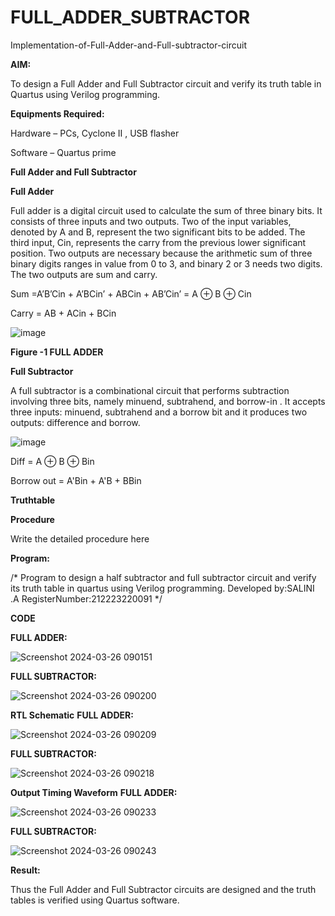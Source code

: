 # FULL_ADDER_SUBTRACTOR

Implementation-of-Full-Adder-and-Full-subtractor-circuit

**AIM:**

To design a Full Adder and Full Subtractor circuit and verify its truth table in Quartus using Verilog programming.

**Equipments Required:**

Hardware – PCs, Cyclone II , USB flasher

Software – Quartus prime

**Full Adder and Full Subtractor**

**Full Adder**

Full adder is a digital circuit used to calculate the sum of three binary bits. It consists of three inputs and two outputs. Two of the input variables, denoted by A and B, represent the two significant bits to be added. The third input, Cin, represents the carry from the previous lower significant position. Two outputs are necessary because the arithmetic sum of three binary digits ranges in value from 0 to 3, and binary 2 or 3 needs two digits. The two outputs are sum and carry.

Sum =A’B’Cin + A’BCin’ + ABCin + AB’Cin’ = A ⊕ B ⊕ Cin 

Carry = AB + ACin + BCin

![image](https://github.com/naavaneetha/FULL_ADDER_SUBTRACTOR/assets/154305477/0f30ba51-5ffb-4198-845f-18e054f675e7)

**Figure -1 FULL ADDER**

**Full Subtractor**

A full subtractor is a combinational circuit that performs subtraction involving three bits, namely minuend, subtrahend, and borrow-in . It accepts three inputs: minuend, subtrahend and a borrow bit and it produces two outputs: difference and borrow.

![image](https://github.com/naavaneetha/FULL_ADDER_SUBTRACTOR/assets/154305477/02b24f51-ab51-4304-9ad6-7b81ffc1ead5)

Diff = A ⊕ B ⊕ Bin 

Borrow out = A'Bin + A'B + BBin

**Truthtable**

**Procedure**

Write the detailed procedure here

**Program:**

/* Program to design a half subtractor and full subtractor circuit and verify its truth table in quartus using Verilog programming. Developed by:SALINI .A RegisterNumber:212223220091
*/

**CODE**

**FULL ADDER:**

![Screenshot 2024-03-26 090151](https://github.com/salinianbzhgan/FULL_ADDER_SUBTRACTOR/assets/145742862/6b1dfe27-2bdc-4cc4-864c-a54bf249b82b)

**FULL SUBTRACTOR:**

![Screenshot 2024-03-26 090200](https://github.com/salinianbzhgan/FULL_ADDER_SUBTRACTOR/assets/145742862/a09ac518-5a57-409b-9257-d4ecfe44f478)

**RTL Schematic**
**FULL ADDER:**

![Screenshot 2024-03-26 090209](https://github.com/salinianbzhgan/FULL_ADDER_SUBTRACTOR/assets/145742862/d55f56c1-dd06-421f-99d5-626f07c5957f)

**FULL SUBTRACTOR:**

![Screenshot 2024-03-26 090218](https://github.com/salinianbzhgan/FULL_ADDER_SUBTRACTOR/assets/145742862/2ae6344e-fb67-436e-8639-01283729bfb2)

**Output Timing Waveform**
**FULL ADDER:**

![Screenshot 2024-03-26 090233](https://github.com/salinianbzhgan/FULL_ADDER_SUBTRACTOR/assets/145742862/3f205a31-f07c-4d25-af3a-e14671af38d5)

**FULL SUBTRACTOR:**

![Screenshot 2024-03-26 090243](https://github.com/salinianbzhgan/FULL_ADDER_SUBTRACTOR/assets/145742862/c349faca-e5b7-4b6c-becf-215bd54e055c)

**Result:**

Thus the Full Adder and Full Subtractor circuits are designed and the truth tables is verified using Quartus software.



